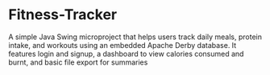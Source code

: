 # Fitness-Tracker
A simple Java Swing microproject that helps users track daily meals, protein intake, and workouts using an embedded Apache Derby database. It features login and signup, a dashboard to view calories consumed and burnt, and basic file export for summaries
